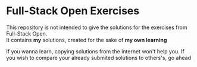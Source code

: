 # Full-Stack Open Exercises
This repository is not intended to give the solutions for the exercises from Full-Stack Open.  
It contains **my** solutions, created for the sake of **my own learning**

If you wanna learn, copying solutions from the internet won't help you.
If you wish to compare your already submited solutions to others's, go ahead
